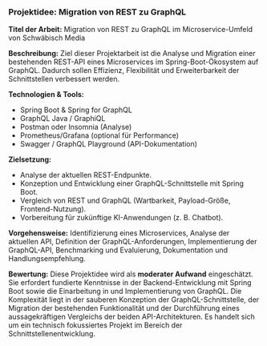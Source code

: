 ### Projektidee: Migration von REST zu GraphQL

**Titel der Arbeit:** Migration von REST zu GraphQL im Microservice-Umfeld von Schwäbisch Media

**Beschreibung:** Ziel dieser Projektarbeit ist die Analyse und Migration einer bestehenden REST-API eines Microservices im Spring-Boot-Ökosystem auf GraphQL. Dadurch sollen Effizienz, Flexibilität und Erweiterbarkeit der Schnittstellen verbessert werden.

**Technologien & Tools:**

- Spring Boot & Spring for GraphQL
- GraphQL Java / GraphiQL
- Postman oder Insomnia (Analyse)
- Prometheus/Grafana (optional für Performance)
- Swagger / GraphQL Playground (API-Dokumentation)

**Zielsetzung:**

- Analyse der aktuellen REST-Endpunkte.
- Konzeption und Entwicklung einer GraphQL-Schnittstelle mit Spring Boot.
- Vergleich von REST und GraphQL (Wartbarkeit, Payload-Größe, Frontend-Nutzung).
- Vorbereitung für zukünftige KI-Anwendungen (z. B. Chatbot).

**Vorgehensweise:** Identifizierung eines Microservices, Analyse der aktuellen API, Definition der GraphQL-Anforderungen, Implementierung der GraphQL-API, Benchmarking und Evaluierung, Dokumentation und Handlungsempfehlung.

**Bewertung:** Diese Projektidee wird als **moderater Aufwand** eingeschätzt. Sie erfordert fundierte Kenntnisse in der Backend-Entwicklung mit Spring Boot sowie die Einarbeitung in und Implementierung von GraphQL. Die Komplexität liegt in der sauberen Konzeption der GraphQL-Schnittstelle, der Migration der bestehenden Funktionalität und der Durchführung eines aussagekräftigen Vergleichs der beiden API-Architekturen. Es handelt sich um ein technisch fokussiertes Projekt im Bereich der Schnittstellenentwicklung.